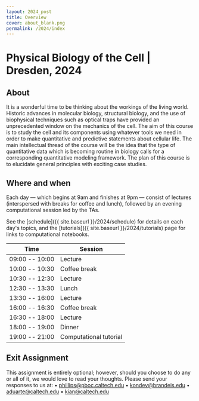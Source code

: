```yaml
---
layout: 2024_post
title: Overview
cover: about_blank.png
permalink: /2024/index
---
```

# Physical Biology of the Cell | Dresden, 2024

<!-- _"So much of science proceeds by telling stories." --- Stephen Jay Gould_ -->

## About
It is a wonderful time to be thinking about the workings of the living world. Historic advances in molecular biology, structural biology, and the use of biophysical techniques such as optical traps have provided an unprecedented window on the mechanics of the cell. The aim of this course is to study the cell and its components using whatever tools we need in order to make quantitative and predictive statements about cellular life. The main intellectual thread of the course will be the idea that the type of quantitative data which is becoming routine in biology calls for a corresponding quantitative modeling framework. The plan of this course is to elucidate general principles with exciting case studies.

## Where and when
Each day —  which begins at 9am and finishes at 9pm —  consist of lectures (interspersed with breaks for coffee and lunch), followed by an evening computational session led by the TAs.

See the [schedule]({{ site.baseurl }}/2024/schedule) for details on each day's topics, and the [tutorials]({{ site.baseurl }}/2024/tutorials) page for links to computational notebooks.

| Time | Session |
| -- | -- |
| 09:00 -- 10:00 | Lecture |
| 10:00 -- 10:30 | Coffee break |
| 10:30 -- 12:30 | Lecture |
| 12:30 -- 13:30 | Lunch |
| 13:30 -- 16:00 | Lecture |
| 16:00 -- 16:30 | Coffee break |
| 16:30 -- 18:00 | Lecture |
| 18:00 -- 19:00 | Dinner |
| 19:00 -- 21:00 | Computational tutorial |

## Exit Assignment
This assignment is entirely optional; however, should you choose to do any
or all of it, we would love to read your thoughts. Please send your responses
to us at:
• phillips@pboc.caltech.edu
• kondev@brandeis.edu
• aduarte@caltech.edu
• kian@caltech.edu